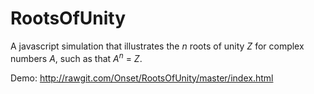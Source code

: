 RootsOfUnity
============

A javascript simulation that illustrates the <var>n</var> roots of unity <var>Z</var> for complex numbers <var>A</var>, such as that <var>A</var><sup><var>n</var></sup> = <var>Z</var>.

Demo: http://rawgit.com/Onset/RootsOfUnity/master/index.html
